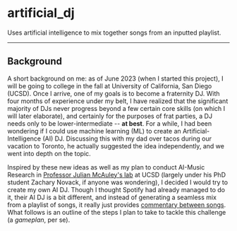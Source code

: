 # artificial_dj
Uses artificial intelligence to mix together songs from an inputted playlist.

---

## Background

A short background on me: as of June 2023 (when I started this project), I will be going to college in the fall at University of California, San Diego (UCSD). Once I arrive, one of my goals is to become a fraternity DJ. With four months of experience under my belt, I have realized that the significant majority of DJs never progress beyond a few certain core skills (on which I will later elaborate), and certainly for the purposes of frat parties, a DJ needs only to be lower-intermediate -- **at best**. For a while, I had been wondering if I could use machine learning (ML) to create an Artificial-Intelligence (AI) DJ. Discussing this with my dad over tacos during our vacation to Toronto, he actually suggested the idea independently, and we went into depth on the topic.

Inspired by these new ideas as well as my plan to conduct AI-Music Research in [Professor Julian McAuley's lab](https://cseweb.ucsd.edu/~jmcauley/) at UCSD (largely under his PhD student Zachary Novack, if anyone was wondering), I decided I would try to create my own AI DJ. Though I thought Spotify had already managed to do it, their AI DJ is a bit different, and instead of generating a seamless mix from a playlist of songs, it really just provides [commentary between songs](https://newsroom.spotify.com/2023-02-22/spotify-debuts-a-new-ai-dj-right-in-your-pocket/). What follows is an outline of the steps I plan to take to tackle this challenge (a *gameplan*, per se).

